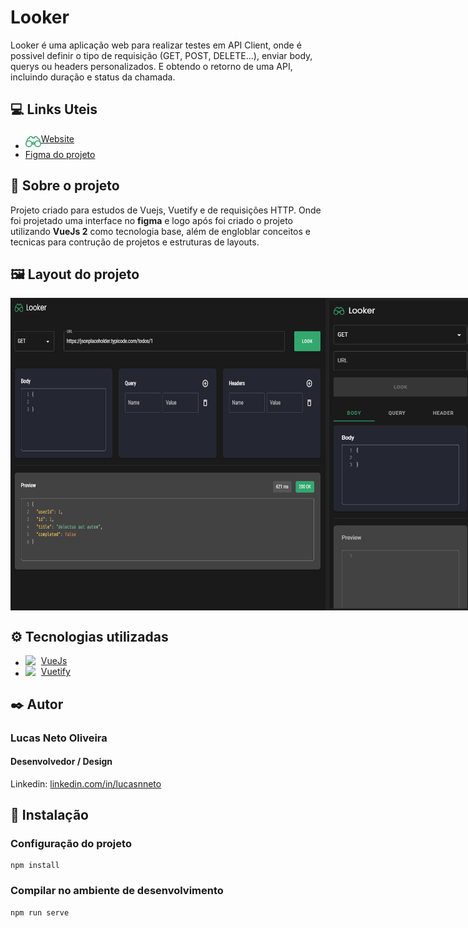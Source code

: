 # Looker
Looker é uma aplicação web para realizar testes em API Client, onde é possivel definir o tipo de requisição (GET, POST, DELETE...), enviar body, querys ou headers personalizados. E obtendo o retorno de uma API, incluindo duração e status da chamada.

## 💻 Links Uteis
<ul>
  <li>
    <a href="https://lucasnneto.github.io/looker/" style="display:flex;" target="_blank">
  <img src="src/assets/logo.svg" height="25px" />
  <span>Website </span>
</a>
  </li>
  <li>
    <a href="https://www.figma.com/file/nZzBJYbF9NqyjPE6Mn9vY4/Looker?node-id=2%3A15" style="display:flex;" target="_blank">
  <span>Figma do projeto </span>
</a>
  </li>
</ul>

## 🎈 Sobre o projeto
Projeto criado para estudos de Vuejs, Vuetify e de requisições HTTP.
Onde foi projetado uma interface no **figma** e logo após foi criado o projeto utilizando **VueJs 2** como tecnologia base, além de engloblar conceitos e tecnicas para contrução de projetos e estruturas de layouts.

## 🖼 Layout do projeto
<div style="display:flex">
<img src="preview/imagem_2022-05-11_091216665.png" height="500px" />
<img src="preview/imagem_2022-05-11_091300844.png" height="500px" />
</div>

## ⚙️ Tecnologias utilizadas
<ul>
  <li>
    <a href="https://v2.vuejs.org" style="display:flex;" target="_blank">
  <img src="https://cdn.jsdelivr.net/gh/devicons/devicon/icons/vuejs/vuejs-original.svg" width="25px" />
      VueJs
</a>
  </li>
  <li>
    <a href="https://vuetifyjs.com/en/" style="display:flex;" target="_blank">
  <img src="https://cdn.jsdelivr.net/gh/devicons/devicon/icons/vuetify/vuetify-original.svg" width="25px" />
      Vuetify
</a>
  </li>
</ul>

## ✒️ Autor
### Lucas Neto Oliveira
#### Desenvolvedor / Design
Linkedin: [linkedin.com/in/lucasnneto](https://linkedin.com/in/lucasnneto)

## 🔧 Instalação
### Configuração do projeto
```
npm install
```

### Compilar no ambiente de desenvolvimento
```
npm run serve
```
